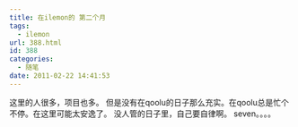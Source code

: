 ```yaml
---
title: 在ilemon的 第二个月
tags:
  - ilemon
url: 388.html
id: 388
categories:
  - 随笔
date: 2011-02-22 14:41:53
---
```


这里的人很多，项目也多。 但是没有在qoolu的日子那么充实。在qoolu总是忙个不停。在这里可能太安逸了。 没人管的日子里，自己要自律啊。 seven。。。。